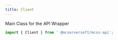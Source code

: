 ```yaml
---
title: Client
---
```


<script>
    import Expander from '../../../lib/components/Expander.svelte';
    import Method from '../../../lib/components/Method.svelte';
    import Constructor from '../../../lib/components/Constructor.svelte';
    import Property from '../../../lib/components/Property.svelte';

    fm.anchors = [
        { slugId: "constructor", title: "Constructor" },
        { slugId: "properties", title: "Properties" },
        { slugId: "methods", title: "Methods" },
    ];

    const constructor = [
        { name: "ip", type: "string", description: "The ip of the server" },
        { name: "port", type: "number", description: "The port of the server" },
        { name: "apiKey", type: "string", description: "The api key of the server" },
        { name: "https", type: "boolean", description: "Whether the server is using https or not", opt: true },
    ];

    const getServersPara = [
        { name: "filter", type: "ServerFilter|number", description: "The filter to use", opt: true }
    ];

    const getServerCountPara = [
        { name: "filter", type: "ServerCountFilter|number", description: "The filter to use", opt: true  },
        { name: "serverType", type: "ServerType|string", description: "The server type to use", opt: true }
    ];

    const getSettingsPara = [
        { name: "deleteOldBackupsThreshold", type: "number", description: "The number of backups to keep" }
    ];

    const getServerPara = [
        { name: "id", type: "number", description: "The id of the server" }
    ];

    const getServerLogsPara = [
        { name: "id", type: "number", description: "The id of the server" },
        { name: "lines", type: "number", description: "The number of lines to get" }
    ];

    const setApiKeyPara = [
        { name: "apiKey", type: "string", description: "The api key of the server", opt: true }
    ];

    const setIpPara = [
        { name: "ip", type: "string", description: "The ip of the server", opt: true }
    ];

    const setPortPara = [
        { name: "port", type: "number", description: "The port of the server", opt: true }
    ];

    const setHttpsPara = [
        { name: "https", type: "boolean", description: "Whether the server is using https or not" }
    ];

</script>
<p>Main Class for the API Wrapper</p>

```ts
import { Client } from ' @mcserversoft/mcss-api';
```

<Expander id="constructor" title="Constructor" icon="lucide:box" expanded={true}>
    <Constructor name="constructor" description="Creates a new Client instance" parameters={constructor} />
</Expander>
<br>
<Expander id="properties" title="Properties" >
    <Property name="servers" type="Server" description="Used to get information about servers" link="/mcss-js/servers/methods/" />
    <Property name="users" type="User" description="Used to get information about users" link="/mcss-js/users/methods/" />
</Expander>
<br>
<Expander id="methods" title="Methods" icon="twemoji:toolbox">
    <Method name="getStats" description="Get the stats of the panel" emptyParameters={true} returns="Promise<AppResponse>" />
    <Method name="getServers" description="Get all servers" parameters={getServersPara} returns="Promise<AppResponse>" />
    <Method name="getServerCount" description="Get a server by id" parameters={getServerCountPara} returns="Promise<AppResponse>" />
    <Method name="getSettings" description="Set MCSS settings" returns="Promise<AppResponse>" />
    <Method name="updateSettings" description="Update the MCSS settings" parameters={getSettingsPara} returns="Promise<AppResponse>" />
    <Method name="setApiKey" description="Sets the API key" parameters={setApiKeyPara} />
    <Method name="setIp" description="Sets the IP" parameters={setIpPara} />
    <Method name="setPort" description="Sets the Port" parameters={setPortPara} />
    <Method name="setHttps" description="Sets the Http protocol" parameters={setHttpsPara} />
</Expander>
